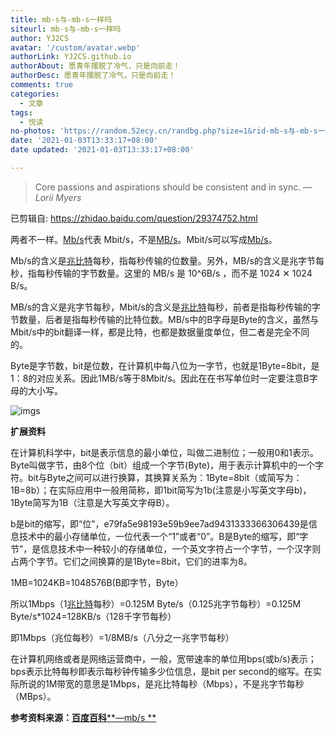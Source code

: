 ```yaml
---
title: mb-s与-mb-s一样吗
siteurl: mb-s与-mb-s一样吗
author: YJ2CS
avatar: '/custom/avatar.webp'
authorLink: YJ2CS.github.io
authorAbout: 愿青年摆脱了冷气，只是向前走！
authorDesc: 愿青年摆脱了冷气，只是向前走！
comments: true
categories:
  - 文章
tags:
  - 悦读
no-photos: 'https://random.52ecy.cn/randbg.php?size=1&rid-mb-s与-mb-s一样吗'
date: '2021-01-03T13:33:17+08:00'
date updated: '2021-01-03T13:33:17+08:00'

---
```

> Core passions and aspirations should be consistent and in sync.
> &mdash; <cite>Lorii Myers</cite>


已剪辑自: <https://zhidao.baidu.com/question/29374752.html>

两者不一样。[Mb/s](https://www.baidu.com/s?wd=Mb%2Fs&tn=SE_PcZhidaonwhc_ngpagmjz&rsv_dl=gh_pc_zhidao)代表 Mbit/s，不是[MB/s](https://www.baidu.com/s?wd=MB%2Fs&tn=SE_PcZhidaonwhc_ngpagmjz&rsv_dl=gh_pc_zhidao)。Mbit/s可以写成[Mb/s](https://www.baidu.com/s?wd=Mb%2Fs&tn=SE_PcZhidaonwhc_ngpagmjz&rsv_dl=gh_pc_zhidao)。

Mb/s的含义是[兆比特](https://www.baidu.com/s?wd=兆比特&tn=SE_PcZhidaonwhc_ngpagmjz&rsv_dl=gh_pc_zhidao)每秒，指每秒传输的位数量。另外，MB/s的含义是兆字节每秒，指每秒传输的字节数量。这里的 MB/s 是 10^6B/s ，而不是 1024 ✕ 1024 B/s。

MB/s的含义是兆字节每秒，Mbit/s的含义是[兆比特](https://www.baidu.com/s?wd=兆比特&tn=SE_PcZhidaonwhc_ngpagmjz&rsv_dl=gh_pc_zhidao)每秒，前者是指每秒传输的字节数量，后者是指每秒传输的比特位数。MB/s中的B字母是Byte的含义，虽然与Mbit/s中的bit翻译一样，都是比特，也都是数据量度单位，但二者是完全不同的。

Byte是字节数，bit是位数，在计算机中每八位为一字节，也就是1Byte=8bit，是1：8的对应关系。因此1MB/s等于8Mbit/s。因此在在书写单位时一定要注意B字母的大小写。

![imgs](https://iknow-pic.cdn.bcebos.com/d009b3de9c82d158bf5044078d0a19d8bd3e42b1)

**扩展资料**

在计算机科学中，bit是表示信息的最小单位，叫做二进制位；一般用0和1表示。Byte叫做字节，由8个位（bit）组成一个字节(Byte)，用于表示计算机中的一个字符。bit与Byte之间可以进行换算，其换算关系为：1Byte=8bit（或简写为：1B=8b）；在实际应用中一般用简称，即1bit简写为1b(注意是小写英文字母b)，1Byte简写为1B（注意是大写英文字母B）。

b是bit的缩写，即“位”，e79fa5e98193e59b9ee7ad9431333366306439是信息技术中的最小存储单位，一位代表一个“1”或者“0”。B是Byte的缩写，即“字节”，是信息技术中一种较小的存储单位，一个英文字符占一个字节，一个汉字则占两个字节。它们之间换算的是1Byte=8bit，它们的进率为8。

1MB=1024KB=1048576B(B即字节，Byte）

所以1Mbps（1[兆比特](https://www.baidu.com/s?wd=兆比特&tn=SE_PcZhidaonwhc_ngpagmjz&rsv_dl=gh_pc_zhidao)每秒）=0.125M Byte/s（0.125兆字节每秒）=0.125M Byte/s*1024=128KB/s（128千字节每秒）

即1Mbps（兆位每秒）=1/8MB/s（八分之一兆字节每秒）

在计算机网络或者是网络运营商中，一般，宽带速率的单位用bps(或b/s)表示；bps表示比特每秒即表示每秒钟传输多少位信息，是bit per second的缩写。在实际所说的1M带宽的意思是1Mbps，是兆比特每秒（Mbps），不是兆字节每秒（MBps）。

**参考资料来源：**[**百度百科****—mb/s
** ](https://baike.baidu.com/item/mb%2Fs/9923956#2)
